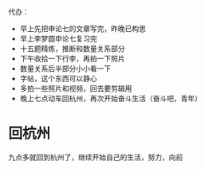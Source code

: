 代办：
+ 早上先把申论七的文章写完，昨晚已构思
+ 早上李梦圆申论七复习完
+ 十五题精练，推断和数量关系部分
+ 下午收拾一下行李，再拍一下照片
+ 数量关系后半部分小小看一下
+ 字帖，这个东西可以静心
+ 多拍一些照片和视频，回去要剪辑用
+ 晚上七点动车回杭州，再次开始奋斗生活（奋斗吧，青年）

# 回杭州
九点多就回到杭州了，继续开始自己的生活，努力，向前
